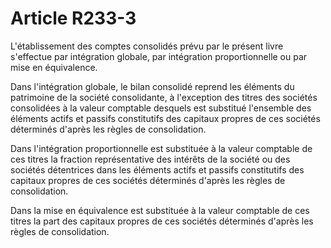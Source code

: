 # Article R233-3

L'établissement des comptes consolidés prévu par le présent livre s'effectue par intégration globale, par intégration proportionnelle ou par mise en équivalence.

Dans l'intégration globale, le bilan consolidé reprend les éléments du patrimoine de la société consolidante, à l'exception des titres des sociétés consolidées à la valeur comptable desquels est substitué l'ensemble des éléments actifs et passifs constitutifs des capitaux propres de ces sociétés déterminés d'après les règles de consolidation.

Dans l'intégration proportionnelle est substituée à la valeur comptable de ces titres la fraction représentative des intérêts de la société ou des sociétés détentrices dans les éléments actifs et passifs constitutifs des capitaux propres de ces sociétés déterminés d'après les règles de consolidation.

Dans la mise en équivalence est substituée à la valeur comptable de ces titres la part des capitaux propres de ces sociétés déterminés d'après les règles de consolidation.
